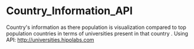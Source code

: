 # Country_Information_API
Country's information as there population is visualization compared to top population countries in terms of universities present in that country .
Using API: http://universities.hipolabs.com
